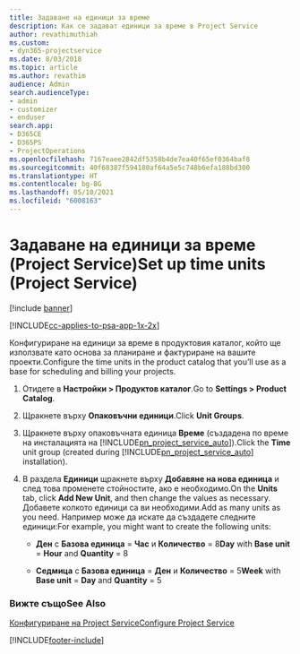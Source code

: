 ```yaml
---
title: Задаване на единици за време
description: Как се задават единици за време в Project Service
author: revathimuthiah
ms.custom:
- dyn365-projectservice
ms.date: 8/03/2018
ms.topic: article
ms.author: revathim
audience: Admin
search.audienceType:
- admin
- customizer
- enduser
search.app:
- D365CE
- D365PS
- ProjectOperations
ms.openlocfilehash: 7167eaee2842df5358b4de7ea40f65ef0364baf8
ms.sourcegitcommit: 40f68387f594180af64a5e5c748b6efa188bd300
ms.translationtype: HT
ms.contentlocale: bg-BG
ms.lasthandoff: 05/10/2021
ms.locfileid: "6008163"
---
```

# <a name="set-up-time-units-project-service"></a><span data-ttu-id="f5892-103">Задаване на единици за време (Project Service)</span><span class="sxs-lookup"><span data-stu-id="f5892-103">Set up time units (Project Service)</span></span>

[!include [banner](../includes/psa-now-project-operations.md)]

[!INCLUDE[cc-applies-to-psa-app-1x-2x](../includes/cc-applies-to-psa-app-1x-2x.md)]

<span data-ttu-id="f5892-104">Конфигуриране на единици за време в продуктовия каталог, който ще използвате като основа за планиране и фактуриране на вашите проекти.</span><span class="sxs-lookup"><span data-stu-id="f5892-104">Configure the time units in the product catalog that you’ll use as a base for scheduling and billing your projects.</span></span>  
  
1. <span data-ttu-id="f5892-105">Отидете в **Настройки > Продуктов каталог**.</span><span class="sxs-lookup"><span data-stu-id="f5892-105">Go to **Settings > Product Catalog**.</span></span>  
  
2. <span data-ttu-id="f5892-106">Щракнете върху **Опаковъчни единици**.</span><span class="sxs-lookup"><span data-stu-id="f5892-106">Click **Unit Groups**.</span></span>  
  
3. <span data-ttu-id="f5892-107">Щракнете върху опаковъчната единица **Време** (създадена по време на инсталацията на [!INCLUDE[pn_project_service_auto](../includes/pn-project-service-auto.md)]).</span><span class="sxs-lookup"><span data-stu-id="f5892-107">Click the **Time** unit group (created during [!INCLUDE[pn_project_service_auto](../includes/pn-project-service-auto.md)] installation).</span></span>  
  
4. <span data-ttu-id="f5892-108">В раздела **Единици** щракнете върху **Добавяне на нова единица** и след това променете стойностите, ако е необходимо.</span><span class="sxs-lookup"><span data-stu-id="f5892-108">On the **Units** tab, click **Add New Unit**, and then change the values as necessary.</span></span> <span data-ttu-id="f5892-109">Добавете колкото единици са ви необходими.</span><span class="sxs-lookup"><span data-stu-id="f5892-109">Add as many units as you need.</span></span> <span data-ttu-id="f5892-110">Например може да искате да създадете следните единици:</span><span class="sxs-lookup"><span data-stu-id="f5892-110">For example, you might want to create the following units:</span></span>  
  
   - <span data-ttu-id="f5892-111">**Ден** с **Базова единица** = **Час** и **Количество** = 8</span><span class="sxs-lookup"><span data-stu-id="f5892-111">**Day** with **Base unit** = **Hour** and **Quantity** = 8</span></span>  
  
   - <span data-ttu-id="f5892-112">**Седмица** с **Базова единица** = **Ден** и **Количество** = 5</span><span class="sxs-lookup"><span data-stu-id="f5892-112">**Week** with **Base unit** = **Day** and **Quantity** = 5</span></span>  
  
### <a name="see-also"></a><span data-ttu-id="f5892-113">Вижте също</span><span class="sxs-lookup"><span data-stu-id="f5892-113">See Also</span></span>  
 [<span data-ttu-id="f5892-114">Конфигуриране на Project Service</span><span class="sxs-lookup"><span data-stu-id="f5892-114">Configure Project Service</span></span>](../psa/configure.md)


[!INCLUDE[footer-include](../includes/footer-banner.md)]